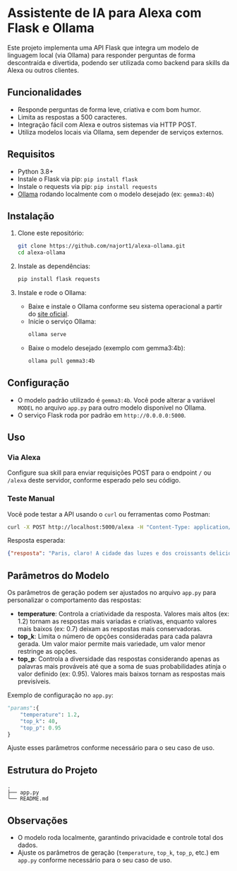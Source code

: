 # Assistente de IA para Alexa com Flask e Ollama

Este projeto implementa uma API Flask que integra um modelo de linguagem local (via Ollama) para responder perguntas de forma descontraída e divertida, podendo ser utilizada como backend para skills da Alexa ou outros clientes.

## Funcionalidades

- Responde perguntas de forma leve, criativa e com bom humor.
- Limita as respostas a 500 caracteres.
- Integração fácil com Alexa e outros sistemas via HTTP POST.
- Utiliza modelos locais via Ollama, sem depender de serviços externos.

## Requisitos

- Python 3.8+
- Instale o Flask via pip: `pip install flask`
- Instale o requests via pip: `pip install requests`
- [Ollama](https://ollama.com/) rodando localmente com o modelo desejado (ex: `gemma3:4b`)

## Instalação

1. Clone este repositório:
   ```bash
   git clone https://github.com/najort1/alexa-ollama.git
   cd alexa-ollama
   ```

2. Instale as dependências:
   ```bash
   pip install flask requests
   ```

3. Instale e rode o Ollama:
   - Baixe e instale o Ollama conforme seu sistema operacional a partir do [site oficial](https://ollama.com/).
   - Inicie o serviço Ollama:
     ```bash
     ollama serve
     ```
   - Baixe o modelo desejado (exemplo com gemma3:4b):
     ```bash
     ollama pull gemma3:4b
     ```

## Configuração

- O modelo padrão utilizado é `gemma3:4b`. Você pode alterar a variável `MODEL` no arquivo `app.py` para outro modelo disponível no Ollama.
- O serviço Flask roda por padrão em `http://0.0.0.0:5000`.

## Uso

### Via Alexa

Configure sua skill para enviar requisições POST para o endpoint `/` ou `/alexa` deste servidor, conforme esperado pelo seu código.

### Teste Manual

Você pode testar a API usando o `curl` ou ferramentas como Postman:

```bash
curl -X POST http://localhost:5000/alexa -H "Content-Type: application/json" -d "{\"pergunta\": \"Qual a capital da Franca\"}"
```

Resposta esperada:
```json
{"resposta": "Paris, claro! A cidade das luzes e dos croissants deliciosos."}
```

## Parâmetros do Modelo

Os parâmetros de geração podem ser ajustados no arquivo `app.py` para personalizar o comportamento das respostas:

- **temperature**: Controla a criatividade da resposta. Valores mais altos (ex: 1.2) tornam as respostas mais variadas e criativas, enquanto valores mais baixos (ex: 0.7) deixam as respostas mais conservadoras.
- **top_k**: Limita o número de opções consideradas para cada palavra gerada. Um valor maior permite mais variedade, um valor menor restringe as opções.
- **top_p**: Controla a diversidade das respostas considerando apenas as palavras mais prováveis até que a soma de suas probabilidades atinja o valor definido (ex: 0.95). Valores mais baixos tornam as respostas mais previsíveis.

Exemplo de configuração no `app.py`:
```python
"params":{
    "temperature": 1.2,
    "top_k": 40,
    "top_p": 0.95
}
```

Ajuste esses parâmetros conforme necessário para o seu caso de uso.

## Estrutura do Projeto

```
.
├── app.py
└── README.md
```

## Observações

- O modelo roda localmente, garantindo privacidade e controle total dos dados.
- Ajuste os parâmetros de geração (`temperature`, `top_k`, `top_p`, etc.) em `app.py` conforme necessário para o seu caso de uso.
